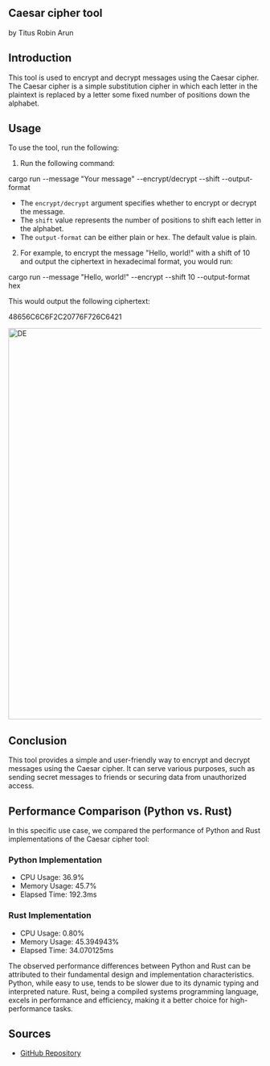 ## Caesar cipher tool
by Titus Robin Arun

## Introduction

This tool is used to encrypt and decrypt messages using the Caesar cipher. The Caesar cipher is a simple substitution cipher in which each letter in the plaintext is replaced by a letter some fixed number of positions down the alphabet.

## Usage

To use the tool, run the following:

1. Run the following command:

cargo run --message "Your message" --encrypt/decrypt --shift <shift value> --output-format <output format>

- The `encrypt/decrypt` argument specifies whether to encrypt or decrypt the message.
- The `shift` value represents the number of positions to shift each letter in the alphabet.
- The `output-format` can be either plain or hex. The default value is plain.


2. For example, to encrypt the message "Hello, world!" with a shift of 10 and output the ciphertext in hexadecimal format, you would run:

cargo run --message "Hello, world!" --encrypt --shift 10 --output-format hex

This would output the following ciphertext:

48656C6C6F2C20776F726C6421

<img width="777" alt="DE" src="https://github.com/nogibjj/python_v_rustcli_rt/assets/143838819/f968022f-0aef-4312-b92f-de1ad782ff1f">

## Conclusion

This tool provides a simple and user-friendly way to encrypt and decrypt messages using the Caesar cipher. It can serve various purposes, such as sending secret messages to friends or securing data from unauthorized access.

## Performance Comparison (Python vs. Rust)

In this specific use case, we compared the performance of Python and Rust implementations of the Caesar cipher tool:

### Python Implementation

- CPU Usage: 36.9%
- Memory Usage: 45.7%
- Elapsed Time: 192.3ms

### Rust Implementation

- CPU Usage: 0.80%
- Memory Usage: 45.394943%
- Elapsed Time: 34.070125ms

The observed performance differences between Python and Rust can be attributed to their fundamental design and implementation characteristics. Python, while easy to use, tends to be slower due to its dynamic typing and interpreted nature. Rust, being a compiled systems programming language, excels in performance and efficiency, making it a better choice for high-performance tasks.

## Sources

- [GitHub Repository](https://github.com/Burland313/DecoderEncoder)
